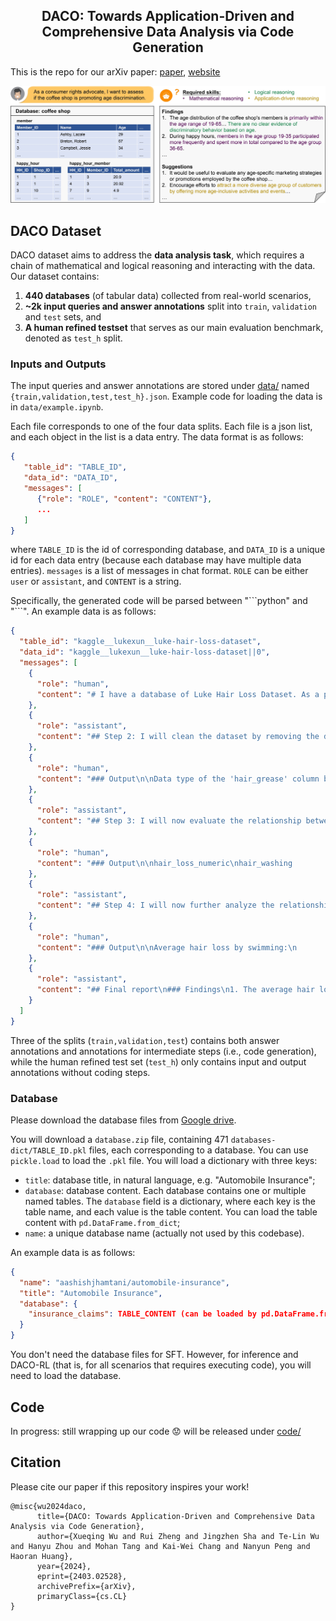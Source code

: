 <h2 align="center">DACO: Towards Application-Driven and Comprehensive Data Analysis via Code Generation</h2>

This is the repo for our arXiv paper: [paper](https://arxiv.org/abs/2403.02528), [website](https://shirley-wu.github.io/daco)

![Overview](docs/static/images/task_overview_4.jpg)

## DACO Dataset

DACO dataset aims to address the **data analysis task**, which requires a chain of mathematical and logical reasoning and interacting with the data. Our dataset contains:
1. **440 databases** (of tabular data) collected from real-world scenarios,
2. **~2k input queries and answer annotations** split into `train`, `validation` and `test` sets, and
3. **A human refined testset** that serves as our main evaluation benchmark, denoted as `test_h` split.

### Inputs and Outputs

The input queries and answer annotations are stored under [data/](data/) named `{train,validation,test,test_h}.json`. Example code for loading the data is in `data/example.ipynb`.

Each file corresponds to one of the four data splits. Each file is a json list, and each object in the list is a data entry. The data format is as follows:
```json
{
   "table_id": "TABLE_ID",
   "data_id": "DATA_ID",
   "messages": [
      {"role": "ROLE", "content": "CONTENT"},
      ...
   ]
}
```
where `TABLE_ID` is the id of corresponding database, and `DATA_ID` is a unique id for each data entry (because each database may have multiple data entries). `messages` is a list of messages in chat format. `ROLE` can be either `user` or `assistant`, and `CONTENT` is a string.

Specifically, the generated code will be parsed between "\`\`\`python" and "\`\`\`". An example data is as follows:

```json
{
  "table_id": "kaggle__lukexun__luke-hair-loss-dataset",
  "data_id": "kaggle__lukexun__luke-hair-loss-dataset||0",
  "messages": [
    {
      "role": "human",
      "content": "# I have a database of Luke Hair Loss Dataset. As a personal care product retailer, I want to evaluate the relationship between hair washing habits and hair loss to recommend suitable products to customers.\n\nLuke Hair Loss Dataset\n\nLuke_hair_loss_documentation\n396 rows x 12 columns\n1. date  | object | 1/01/2021 | 2/01/2021 | 3/01/2021 | 4/01/2021 | 5/01/2021\n2. hair_loss | object | Few | Few | Medium | Few | Few\n3. stay_up_late | int64 | 2 | 0 | 3 | 2 | 2\n4. pressure_level | object | Low | Low | Low | Low | Low\n5. coffee_consumed | int64 | 0 | 0 | 1 | 0 | 0\n6. brain_working_duration | int64 | 1 | 3 | 0 | 1 | 1\n7. stress_level | object | Low | Low | Low | Low | Low\n8. shampoo_brand | object | Pantene | Pantene | Pantene | Pantene | Pantene\n9. swimming | object | No | No | Yes | No | No\n10. hair_washing | object | Y | N | Y | N | Y\n11. hair_grease | float64 | 3.0 | 1.0 | 2.0 | 3.0 | 1.0\n12. libido | int64 | 1 | 1 | 2 | 3 | 2\n"
    },
    {
      "role": "assistant",
      "content": "## Step 2: I will clean the dataset by removing the dollar sign in the 'hair_grease' column and convert it to a numerical data type.\n```python\n# Check the datatype of the hair_grease column\nprint(\"Data type of the 'hair_grease' column before cleaning:\", db[\"Luke_hair_loss_documentation\"][\"hair_grease\"].dtype)\n\n# Clean the dataset\ndb[\"Luke_hair_loss_documentation\"][\"hair_grease\"] = db[\"Luke_hair_loss_documentation\"][\"hair_grease\"].apply(lambda x: float(str(x).replace(\"$\", \"\")))\n\n# Display the cleaned dataset first 5 rows\nprint(\"Data type of the 'hair_grease' column after cleaning:\", db[\"Luke_hair_loss_documentation\"][\"hair_grease\"].dtype)\nprint(db[\"Luke_hair_loss_documentation\"].head())\n```\n"
    },
    {
      "role": "human",
      "content": "### Output\n\nData type of the 'hair_grease' column before cleaning: float64\nData type of the 'hair_grease' column after cleaning: float64\n       date  hair_loss  stay_up_late pressure_level  coffee_consumed  \\\n0  1/01/2021       Few             2            Low                0   \n1  2/01/2021       Few             0            Low                0   \n2  3/01/2021    Medium             3            Low                1   \n3  4/01/2021       Few             2            Low                0   \n4  5/01/2021       Few             2            Low                0   \n\n   brain_working_duration stress_level shampoo_brand swimming hair_washing  \\\n0                       1          Low       Pantene       No            Y   \n1                       3          Low       Pantene       No            N   \n2                       0          Low       Pantene      Yes            Y   \n3                       1          Low       Pantene       No            N   \n4                       1          Low       Pantene       No            Y   \n\n   hair_grease  libido  \n0        $3.00       1  \n1        $1.00       1  \n2        $2.00       2  \n3        $3.00       3  \n4        $1.00       2\n"
    },
    {
      "role": "assistant",
      "content": "## Step 3: I will now evaluate the relationship between hair washing habits and hair loss by calculating the average hair loss for each hair washing habit (Yes/No).\n```python\n# Create a hair_loss_numeric column with numeric values that represent hair loss levels (Few: 1, Medium: 2, Many: 3)\ndb[\"Luke_hair_loss_documentation\"][\"hair_loss_numeric\"] = db[\"Luke_hair_loss_documentation\"][\"hair_loss\"].map({\"Few\": 1, \"Medium\": 2, \"Many\": 3})\n\n# Calculate average hair loss for each hair washing habit\naverage_hair_loss_by_habit = db[\"Luke_hair_loss_documentation\"].groupby(\"hair_washing\").agg({\"hair_loss_numeric\": np.mean})\n\n# Display the results\nprint(average_hair_loss_by_habit)\n```\n"
    },
    {
      "role": "human",
      "content": "### Output\n\nhair_loss_numeric\nhair_washing                   \nN                         $1.64\nY                         $1.70\n"
    },
    {
      "role": "assistant",
      "content": "## Step 4: I will now further analyze the relationship between hair loss and other factors like swimming, shampoo brand, and stress level.\n```python\n# Calculate average hair loss for each swimming situation\naverage_hair_loss_by_swimming = db[\"Luke_hair_loss_documentation\"].groupby(\"swimming\").agg({\"hair_loss_numeric\": np.mean})\n\n# Calculate average hair loss for each shampoo brand\naverage_hair_loss_by_shampoo = db[\"Luke_hair_loss_documentation\"].groupby(\"shampoo_brand\").agg({\"hair_loss_numeric\": np.mean})\n\n# Calculate average hair loss for each stress level\naverage_hair_loss_by_stress = db[\"Luke_hair_loss_documentation\"].groupby(\"stress_level\").agg({\"hair_loss_numeric\": np.mean})\n\n# Display the results\nprint(\"Average hair loss by swimming:\")\nprint(average_hair_loss_by_swimming)\nprint()\nprint(\"Average hair loss by shampoo brand:\")\nprint(average_hair_loss_by_shampoo)\nprint()\nprint(\"Average hair loss by stress level:\")\nprint(average_hair_loss_by_stress)\n```\n"
    },
    {
      "role": "human",
      "content": "### Output\n\nAverage hair loss by swimming:\n          hair_loss_numeric\nswimming                   \nNo                    $1.72\nYes                   $1.51\n\nAverage hair loss by shampoo brand:\n                 hair_loss_numeric\nshampoo_brand                     \nHair & Shoulder              $1.77\nPantene                      $1.46\n\nAverage hair loss by stress level:\n              hair_loss_numeric\nstress_level                   \nHigh                      $2.61\nLow                       $1.43\nMedium                    $1.69\nVery High                 $2.75\n"
    },
    {
      "role": "assistant",
      "content": "## Final report\n### Findings\n1. The average hair loss for individuals who wash their hair is slightly higher (1.70) than those who do not wash their hair (1.64).\n2. Swimming seems to have an effect on hair loss, with average hair loss being lower for individuals who swim (1.51) compared to those who do not swim (1.72).\n3. The choice of shampoo brand also impacts hair loss, with Pantene users having a lower average hair loss (1.46) than Hair & Shoulder users (1.77).\n4. Stress levels have a strong relationship with hair loss, where high and very high stress levels lead to significantly higher average hair loss (2.61 and 2.75, respectively) compared to low and medium stress levels (1.43 and 1.69, respectively).\n\n### Suggestions\n1. Promote Pantene shampoo in the store as it has a lower average hair loss rate than Hair & Shoulder shampoo.\n2. Make recommendations to customers that hair washing habits have little difference (small effect) on hair loss, but it is still essential to maintain good hair hygiene.\n3. Include swimming products (swimming caps, chlorine-removing shampoos) in the store, and suggest customers add swimming to their activities as it helps maintain healthy hair.\n4. To help customers with stress management, consider introducing stress relief products (e.g., essential oils, stress-relief balls) and promote their benefits in reducing hair loss."
    }
  ]
}
```

Three of the splits (`train,validation,test`) contains both answer annotations and annotations for intermediate steps (i.e., code generation), while the human refined test set (`test_h`) only contains input and output annotations without coding steps.

### Database

Please download the database files from [Google drive](https://drive.google.com/file/d/1dWpPCzXT4Sy2ih61dzl95KF_Suw64OdN/view?usp=sharing).

You will download a `database.zip` file, containing 471 `databases-dict/TABLE_ID.pkl` files, each corresponding to a database. You can use `pickle.load` to load the `.pkl` file. You will load a dictionary with three keys:
* `title`: database title, in natural language, e.g. "Automobile Insurance";
* `database`: database content. Each database contains one or multiple named tables. The `database` field is a dictionary, where each key is the table name, and each value is the table content. You can load the table content with `pd.DataFrame.from_dict`;
* `name`: a unique database name (actually not used by this codebase).

An example data is as follows:
```json
{
  "name": "aashishjhamtani/automobile-insurance",
  "title": "Automobile Insurance",
  "database": {
    "insurance_claims": TABLE_CONTENT (can be loaded by pd.DataFrame.from_dict)
  }
}
```

You don't need the database files for SFT. However, for inference and DACO-RL (that is, for all scenarios that requires executing code), you will need to load the database. 

## Code

In progress: still wrapping up our code 😟 will be released under [code/](code/)

## Citation
Please cite our paper if this repository inspires your work!

```
@misc{wu2024daco,
      title={DACO: Towards Application-Driven and Comprehensive Data Analysis via Code Generation}, 
      author={Xueqing Wu and Rui Zheng and Jingzhen Sha and Te-Lin Wu and Hanyu Zhou and Mohan Tang and Kai-Wei Chang and Nanyun Peng and Haoran Huang},
      year={2024},
      eprint={2403.02528},
      archivePrefix={arXiv},
      primaryClass={cs.CL}
}
```
